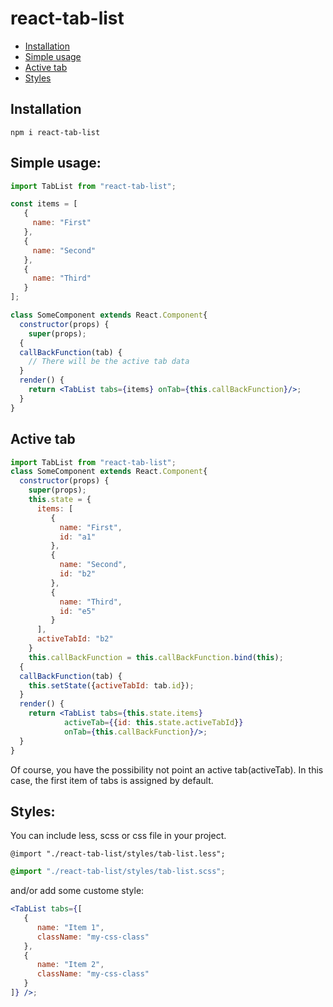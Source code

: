 # react-tab-list
* [Installation](#installation)
* [Simple usage](#simple-usage)
* [Active tab](#active-tab)
* [Styles](#styles)

## Installation

```
npm i react-tab-list
```

## Simple usage: 


```jsx
import TabList from "react-tab-list";

const items = [
   {
     name: "First"
   },
   {
     name: "Second"
   },
   {
     name: "Third"
   }
];

class SomeComponent extends React.Component{
  constructor(props) {
    super(props);
  {
  callBackFunction(tab) {
    // There will be the active tab data
  }
  render() {
    return <TabList tabs={items} onTab={this.callBackFunction}/>;
  }
}
```


## Active tab

```jsx
import TabList from "react-tab-list";
class SomeComponent extends React.Component{
  constructor(props) {
    super(props);
    this.state = {
      items: [
         {
           name: "First",
           id: "a1"
         },
         {
           name: "Second",
           id: "b2"
         },
         {
           name: "Third",
           id: "e5"
         }
      ],
      activeTabId: "b2"
    }
    this.callBackFunction = this.callBackFunction.bind(this);
  {
  callBackFunction(tab) {
    this.setState({activeTabId: tab.id});
  }
  render() {
    return <TabList tabs={this.state.items} 
            activeTab={{id: this.state.activeTabId}} 
            onTab={this.callBackFunction}/>;
  }
}
```
Of course, you have the possibility not point an active tab(activeTab). In this case, the first item of tabs is assigned by default.


## Styles:

You can include less, scss or css file in your project.

```less
@import "./react-tab-list/styles/tab-list.less";
``` 

```scss
@import "./react-tab-list/styles/tab-list.scss";
``` 

and/or add some custome style:

```jsx
<TabList tabs={[
   {
      name: "Item 1",
      className: "my-css-class"
   },
   {
      name: "Item 2",
      className: "my-css-class"
   }
]} />;

```
